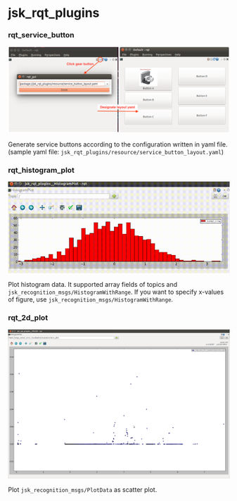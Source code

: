 # jsk\_rqt\_plugins

### rqt\_service\_button
![](images/rqt_service_button.png)

Generate service buttons according to the configuration written in yaml file.
(sample yaml file: `jsk_rqt_plugins/resource/service_button_layout.yaml`)

### rqt\_histogram\_plot
![](images/rqt_histogram_plot.gif)

Plot histogram data. It supported array fields of topics and `jsk_recognition_msgs/HistogramWithRange`.
If you want to specify x-values of figure, use `jsk_recognition_msgs/HistogramWithRange`.

### rqt\_2d\_plot
![](images/rqt_2d_plot.png)

Plot `jsk_recognition_msgs/PlotData` as scatter plot.
